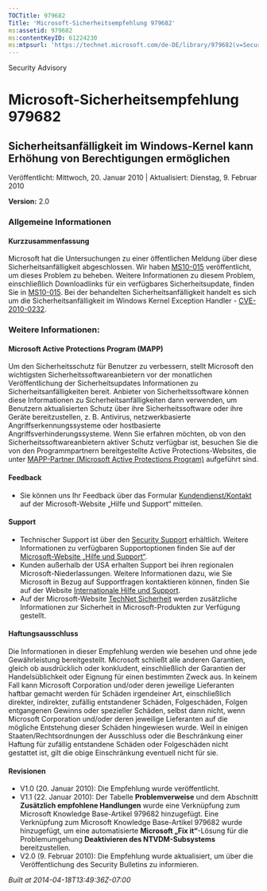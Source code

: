 ```yaml
---
TOCTitle: 979682
Title: 'Microsoft-Sicherheitsempfehlung 979682'
ms:assetid: 979682
ms:contentKeyID: 61224230
ms:mtpsurl: 'https://technet.microsoft.com/de-DE/library/979682(v=Security.10)'
---
```


Security Advisory

Microsoft-Sicherheitsempfehlung 979682
======================================

Sicherheitsanfälligkeit im Windows-Kernel kann Erhöhung von Berechtigungen ermöglichen
--------------------------------------------------------------------------------------

Veröffentlicht: Mittwoch, 20. Januar 2010 | Aktualisiert: Dienstag, 9. Februar 2010

**Version:** 2.0

### Allgemeine Informationen

#### Kurzzusammenfassung

Microsoft hat die Untersuchungen zu einer öffentlichen Meldung über diese Sicherheitsanfälligkeit abgeschlossen. Wir haben [MS10-015](http://go.microsoft.com/fwlink/?linkid=179062) veröffentlicht, um dieses Problem zu beheben. Weitere Informationen zu diesem Problem, einschließlich Downloadlinks für ein verfügbares Sicherheitsupdate, finden Sie in [MS10-015](http://go.microsoft.com/fwlink/?linkid=179062). Bei der behandelten Sicherheitsanfälligkeit handelt es sich um die Sicherheitsanfälligkeit im Windows Kernel Exception Handler - [CVE-2010-0232](http://www.cve.mitre.org/cgi-bin/cvename.cgi?name=cve-2010-0232).

### Weitere Informationen:

#### Microsoft Active Protections Program (MAPP)

Um den Sicherheitsschutz für Benutzer zu verbessern, stellt Microsoft den wichtigsten Sicherheitssoftwareanbietern vor der monatlichen Veröffentlichung der Sicherheitsupdates Informationen zu Sicherheitsanfälligkeiten bereit. Anbieter von Sicherheitssoftware können diese Informationen zu Sicherheitsanfälligkeiten dann verwenden, um Benutzern aktualisierten Schutz über ihre Sicherheitssoftware oder ihre Geräte bereitzustellen, z. B. Antivirus, netzwerkbasierte Angriffserkennungssysteme oder hostbasierte Angriffsverhinderungssysteme. Wenn Sie erfahren möchten, ob von den Sicherheitssoftwareanbietern aktiver Schutz verfügbar ist, besuchen Sie die von den Programmpartnern bereitgestellte Active Protections-Websites, die unter [MAPP-Partner (Microsoft Active Protections Program)](http://www.microsoft.com/security/msrc/mapp/partners.mspx) aufgeführt sind.

#### Feedback

-   Sie können uns Ihr Feedback über das Formular [Kundendienst/Kontakt](https://support.microsoft.com/common/survey.aspx?scid=sw;en;1257&amp;showpage=1&amp;ws=technet&amp;sd=tech) auf der Microsoft-Website „Hilfe und Support“ mitteilen.

#### Support

-   Technischer Support ist über den [Security Support](http://go.microsoft.com/fwlink/?linkid=21131) erhältlich. Weitere Informationen zu verfügbaren Supportoptionen finden Sie auf der [Microsoft-Website „Hilfe und Support“](http://support.microsoft.com/).
-   Kunden außerhalb der USA erhalten Support bei ihren regionalen Microsoft-Niederlassungen. Weitere Informationen dazu, wie Sie Microsoft in Bezug auf Supportfragen kontaktieren können, finden Sie auf der Website [Internationale Hilfe und Support](http://go.microsoft.com/fwlink/?linkid=21155).
-   Auf der Microsoft-Website [TechNet Sicherheit](http://www.microsoft.com/germany/technet/sicherheit/default.mspx) werden zusätzliche Informationen zur Sicherheit in Microsoft-Produkten zur Verfügung gestellt.

#### Haftungsausschluss

Die Informationen in dieser Empfehlung werden wie besehen und ohne jede Gewährleistung bereitgestellt. Microsoft schließt alle anderen Garantien, gleich ob ausdrücklich oder konkludent, einschließlich der Garantien der Handelsüblichkeit oder Eignung für einen bestimmten Zweck aus. In keinem Fall kann Microsoft Corporation und/oder deren jeweilige Lieferanten haftbar gemacht werden für Schäden irgendeiner Art, einschließlich direkter, indirekter, zufällig entstandener Schäden, Folgeschäden, Folgen entgangenen Gewinns oder spezieller Schäden, selbst dann nicht, wenn Microsoft Corporation und/oder deren jeweilige Lieferanten auf die mögliche Entstehung dieser Schäden hingewiesen wurde. Weil in einigen Staaten/Rechtsordnungen der Ausschluss oder die Beschränkung einer Haftung für zufällig entstandene Schäden oder Folgeschäden nicht gestattet ist, gilt die obige Einschränkung eventuell nicht für sie.

#### Revisionen

-   V1.0 (20. Januar 2010): Die Empfehlung wurde veröffentlicht.
-   V1.1 (22. Januar 2010): Der Tabelle **Problemverweise** und dem Abschnitt **Zusätzlich empfohlene Handlungen** wurde eine Verknüpfung zum Microsoft Knowledge Base-Artikel 979682 hinzugefügt. Eine Verknüpfung zum Microsoft Knowledge Base-Artikel 979682 wurde hinzugefügt, um eine automatisierte **Microsoft „Fix it“**-Lösung für die Problemumgehung **Deaktivieren des NTVDM-Subsystems** bereitzustellen.
-   V2.0 (9. Februar 2010): Die Empfehlung wurde aktualisiert, um über die Veröffentlichung des Security Bulletins zu informieren.

*Built at 2014-04-18T13:49:36Z-07:00*
